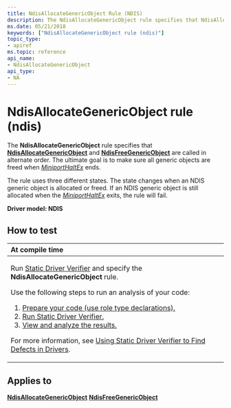 ```yaml
---
title: NdisAllocateGenericObject Rule (NDIS)
description: The NdisAllocateGenericObject rule specifies that NdisAllocateGenericObject and NdisFreeGenericObject are called in alternate order. The ultimate goal is to make sure all generic objects are freed when MiniportHaltEx ends.
ms.date: 05/21/2018
keywords: ["NdisAllocateGenericObject rule (ndis)"]
topic_type:
- apiref
ms.topic: reference
api_name:
- NdisAllocateGenericObject
api_type:
- NA
---
```


# NdisAllocateGenericObject rule (ndis)


The **NdisAllocateGenericObject** rule specifies that [**NdisAllocateGenericObject**](/windows-hardware/drivers/ddi/ndis/nf-ndis-ndisallocategenericobject) and [**NdisFreeGenericObject**](/windows-hardware/drivers/ddi/ndis/nf-ndis-ndisfreegenericobject) are called in alternate order. The ultimate goal is to make sure all generic objects are freed when [*MiniportHaltEx*](/windows-hardware/drivers/ddi/ndis/nc-ndis-miniport_halt) ends.

The rule uses three different states. The state changes when an NDIS generic object is allocated or freed. If an NDIS generic object is still allocated when the [*MiniportHaltEx*](/windows-hardware/drivers/ddi/ndis/nc-ndis-miniport_halt) exits, the rule will fail.

**Driver model: NDIS**

## How to test

<table>
<colgroup>
<col width="100%" />
</colgroup>
<thead>
<tr class="header">
<th align="left">At compile time</th>
</tr>
</thead>
<tbody>
<tr class="odd">
<td align="left"><p>Run <a href="/windows-hardware/drivers/devtest/static-driver-verifier" data-raw-source="[Static Driver Verifier](./static-driver-verifier.md)">Static Driver Verifier</a> and specify the <strong>NdisAllocateGenericObject</strong> rule.</p>
Use the following steps to run an analysis of your code:
<ol>
<li><a href="/windows-hardware/drivers/devtest/using-static-driver-verifier-to-find-defects-in-drivers#preparing-your-source-code" data-raw-source="[Prepare your code (use role type declarations).](./using-static-driver-verifier-to-find-defects-in-drivers.md#preparing-your-source-code)">Prepare your code (use role type declarations).</a></li>
<li><a href="/windows-hardware/drivers/devtest/using-static-driver-verifier-to-find-defects-in-drivers#running-static-driver-verifier" data-raw-source="[Run Static Driver Verifier.](./using-static-driver-verifier-to-find-defects-in-drivers.md#running-static-driver-verifier)">Run Static Driver Verifier.</a></li>
<li><a href="/windows-hardware/drivers/devtest/using-static-driver-verifier-to-find-defects-in-drivers#viewing-and-analyzing-the-results" data-raw-source="[View and analyze the results.](./using-static-driver-verifier-to-find-defects-in-drivers.md#viewing-and-analyzing-the-results)">View and analyze the results.</a></li>
</ol>
<p>For more information, see <a href="/windows-hardware/drivers/devtest/using-static-driver-verifier-to-find-defects-in-drivers" data-raw-source="[Using Static Driver Verifier to Find Defects in Drivers](./using-static-driver-verifier-to-find-defects-in-drivers.md)">Using Static Driver Verifier to Find Defects in Drivers</a>.</p></td>
</tr>
</tbody>
</table>

## Applies to

[**NdisAllocateGenericObject**](/windows-hardware/drivers/ddi/ndis/nf-ndis-ndisallocategenericobject)
[**NdisFreeGenericObject**](/windows-hardware/drivers/ddi/ndis/nf-ndis-ndisfreegenericobject)
